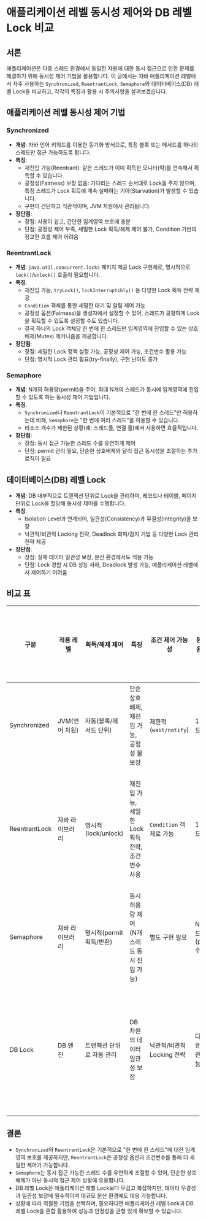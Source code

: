 # 애플리케이션 레벨 동시성 제어와 DB 레벨 Lock 비교

## 서론

애플리케이션은 다중 스레드 환경에서 동일한 자원에 대한 동시 접근으로 인한 문제를 해결하기 위해 동시성 제어 기법을 활용합니다. 이 글에서는 자바 애플리케이션 레벨에서 자주 사용하는 `Synchronized`,
`ReentrantLock`, `Semaphore`와 데이터베이스(DB) 레벨 Lock을 비교하고, 각각의 특징과 활용 시 주의사항을 살펴보겠습니다.

## 애플리케이션 레벨 동시성 제어 기법

### Synchronized

- **개념**: 자바 언어 키워드를 이용한 동기화 방식으로, 특정 블록 또는 메서드를 하나의 스레드만 접근 가능하도록 합니다.
- **특징**:
    - 재진입 가능(Reentrant): 같은 스레드가 이미 획득한 모니터(락)를 연속해서 획득할 수 있습니다.
    - 공정성(Fairness) 보장 없음: 기다리는 스레드 순서대로 Lock을 주지 않으며, 특정 스레드가 Lock 획득에 계속 실패하는 기아(Starvation)가 발생할 수 있습니다.
    - 구현이 간단하고 직관적이며, JVM 차원에서 관리됩니다.
- **장단점**:
    - 장점: 사용이 쉽고, 간단한 임계영역 보호에 충분
    - 단점: 공정성 제어 부족, 세밀한 Lock 획득/해제 제어 불가, Condition 기반의 정교한 흐름 제어 어려움

### ReentrantLock

- **개념**: `java.util.concurrent.locks` 패키지 제공 Lock 구현체로, 명시적으로 `lock()`/`unlock()` 호출이 필요합니다.
- **특징**:
    - 재진입 가능, `tryLock()`, `lockInterruptibly()` 등 다양한 Lock 획득 전략 제공
    - `Condition` 객체를 통한 세밀한 대기 및 알림 제어 가능
    - 공정성 옵션(Fairness)을 생성자에서 설정할 수 있어, 스레드가 공평하게 Lock을 획득할 수 있도록 설정할 수도 있습니다.
    - 결국 하나의 Lock 객체당 한 번에 한 스레드만 임계영역에 진입할 수 있는 상호배제(Mutex) 메커니즘을 제공합니다.
- **장단점**:
    - 장점: 세밀한 Lock 정책 설정 가능, 공정성 제어 가능, 조건변수 활용 가능
    - 단점: 명시적 Lock 관리 필요(try-finally), 구현 난이도 증가

### Semaphore

- **개념**: N개의 허용량(permit)을 주어, 최대 N개의 스레드가 동시에 임계영역에 진입할 수 있도록 하는 동시성 제어 기법입니다.
- **특징**:
    - `Synchronized`나 `ReentrantLock`이 기본적으로 "한 번에 한 스레드"만 허용하는데 비해, `Semaphore`는 "한 번에 여러 스레드"를 허용할 수 있습니다.
    - 리소스 개수가 제한된 상황(예: 스레드풀, 연결 풀)에서 사용하면 효율적입니다.
- **장단점**:
    - 장점: 동시 접근 가능한 스레드 수를 유연하게 제어
    - 단점: permit 관리 필요, 단순한 상호배제와 달리 접근 동시성을 조절하는 추가 로직이 필요

## 데이터베이스(DB) 레벨 Lock

- **개념**: DB 내부적으로 트랜잭션 단위로 Lock을 관리하며, 레코드나 테이블, 페이지 단위로 Lock을 할당해 동시성 제어를 수행합니다.
- **특징**:
    - Isolation Level과 연계되어, 일관성(Consistency)과 무결성(Integrity)을 보장
    - 낙관적/비관적 Locking 전략, Deadlock 회피/감지 기법 등 다양한 Lock 관리 전략 제공
- **장단점**:
    - 장점: 실제 데이터 일관성 보장, 분산 환경에서도 적용 가능
    - 단점: Lock 경합 시 DB 성능 저하, Deadlock 발생 가능, 애플리케이션 레벨에서 제어하기 어려움

## 비교 표

| 구분            | 적용 레벨      | 획득/해제 제어          | 특징                              | 조건 제어 가능성          | 동시 허용 수준        | 공정성 옵션    | 사용 난이도 | 대표적 사용 케이스           |
|---------------|------------|-------------------|---------------------------------|--------------------|-----------------|-----------|--------|----------------------|
| Synchronized  | JVM(언어 차원) | 자동(블록/메서드 단위)     | 단순 상호배제, 재진입 가능, 공정성 불보장        | 제한적(`wait/notify`) | 1 스레드           | 없음        | 쉬움     | 단순한 임계영역 보호          |
| ReentrantLock | 자바 라이브러리   | 명시적(lock/unlock)  | 재진입 가능, 세밀한 Lock 획득 전략, 조건변수 사용 | `Condition` 객체로 가능 | 1 스레드           | 설정 가능     | 중간     | 고급 동기화 로직, 조건 대기/알림  |
| Semaphore     | 자바 라이브러리   | 명시적(permit 획득/반환) | 동시 허용량 제어 (N개 스레드 동시 진입 가능)     | 별도 구현 필요           | N 스레드(permit 수) | N/A       | 중간     | 리소스 풀, 연결 풀 관리       |
| DB Lock       | DB 엔진      | 트랜잭션 단위로 자동 관리    | DB 차원의 데이터 일관성 보장               | 낙관적/비관적 Locking 전략 | 다수 트랜잭션 관리 가능   | DB 정책에 따름 | 높음     | 실제 데이터 무결성 보장, 분산 환경 |

## 결론

- `Synchronized`와 `ReentrantLock`은 기본적으로 "한 번에 한 스레드"에 대한 임계영역 보호를 제공하지만, `ReentrantLock`은 공정성 옵션과 조건변수를 통해 더 세밀한 제어가
  가능합니다.
- `Semaphore`는 동시 접근 가능한 스레드 수를 유연하게 조절할 수 있어, 단순한 상호배제가 아닌 동시적 접근 제어 상황에 유용합니다.
- DB 레벨 Lock은 애플리케이션 레벨 Lock보다 무겁고 복잡하지만, 데이터 무결성과 일관성 보장에 필수적이며 대규모 분산 환경에도 대응 가능합니다.
- 상황에 따라 적절한 기법을 선택하며, 필요하다면 애플리케이션 레벨 Lock과 DB 레벨 Lock을 혼합 활용하여 성능과 안정성을 균형 있게 확보할 수 있습니다.
